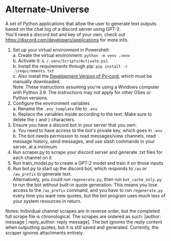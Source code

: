 # Alternate-Universe
A set of Python applications that allow the user to generate text outputs based on the chat log of a discord server using GPT-2.  
You'll need a discord bot and key of your own, check out https://discord.com/developers/applications for more info.
1. Set up your virtual environment in Powershell:  
  a. Create the virtual environment: `python -m venv .venv`  
  b. Activate it: `& /.venv/Scripts/Activate.ps1`  
  b. Install the requirements through pip: `pip install -r .\requirements.txt`  
  c. Also install the [Development Version of Py-cord](https://github.com/Pycord-Development/pycord), which must be manually downloaded.  
  Note: These instructions assuming you're using a Windows computer with Python 3.9. The instructions may not apply for other OSes or Python versions.
2. Configure the environment variables  
  a. Rename the `.env_template` file to `.env`  
  b. Replace the variables inside according to the text. Make sure to delete the `{` and `}` characters.
3. Ensure you have a discord bot in your server that you own.  
  a. You need to have access to the bot's private key, which goes in `.env`  
  b. The bot needs permission to read messages/view channels, read message history, send messages, and use slash commands in your server, at a minimum.
4. Run scraper.py to scrape your discord server and generate .txt files for each channel on it
5. Run train_model.py to create a GPT-2 model and train it on those inputs
6. Run bot.py to start up the discord bot, which responds to `/au` or `/au_prefix` to generate text.  
      Alternatively, you could run `regenerate.py`, then run `bot_cache_only.py` to run the bot without built-in quote generation. This means you lose access to the `/au_prefix` command, and you have to run `regenerate.py` every time you want new quotes, but the bot program uses much less of your system resources in return.

Notes:
Individual channel scrapes are in reverse order, but the completed full scrape file is chronological.
The scrapes are ordered as such: [author: message | reply_author: reply message]. The bot ignores the reply content when outputting quotes, but it is still saved and generated.
Currently, the scraper ignores attachments entirely.